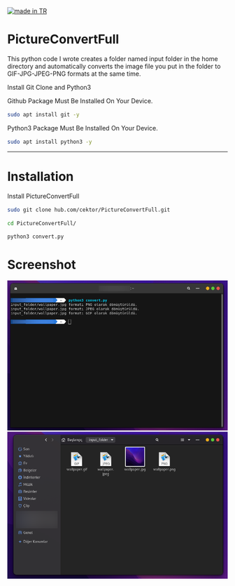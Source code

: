 <a href="#">
    <img src="https://raw.githubusercontent.com/pedromxavier/flag-badges/main/badges/TR.svg" alt="made in TR">
</a>

# PictureConvertFull
This python code I wrote creates a folder named input folder in the home directory and automatically converts the image file you put in the folder to GIF-JPG-JPEG-PNG formats at the same time.


Install Git Clone and Python3

Github Package Must Be Installed On Your Device.
```bash
sudo apt install git -y
```

Python3 Package Must Be Installed On Your Device.
```bash
sudo apt install python3 -y
```

----------------------------------
# Installation
Install PictureConvertFull
```bash
sudo git clone hub.com/cektor/PictureConvertFull.git
```
```bash
cd PictureConvertFull/
```

```bash
python3 convert.py
```


# Screenshot

![Demo](pictureconvert-screen01.png)  ![Demo](pictureconvert-screen02.png) 
